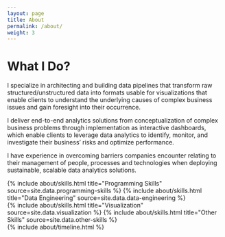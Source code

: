 ```yaml
---
layout: page
title: About
permalink: /about/
weight: 3
---
```


# **What I Do?**

I specialize in architecting and building data pipelines that transform raw structured/unstructured data into 
formats usable for visualizations that enable clients to understand the underlying causes of complex business issues and gain
foresight into their occurrence.

I deliver end-to-end analytics solutions from conceptualization of complex business problems through
implementation as interactive dashboards, which enable clients to leverage data analytics to identify, monitor,
and investigate their business’ risks and optimize performance.

I have experience in overcoming barriers companies encounter relating to their management of people, processes
and technologies when deploying sustainable, scalable data analytics solutions.

<div class="row">
{% include about/skills.html title="Programming Skills" source=site.data.programming-skills %}
{% include about/skills.html title="Data Engineering" source=site.data.data-engineering %}
</div>

<div class="row">
{% include about/skills.html title="Visualization" source=site.data.visualization %}
{% include about/skills.html title="Other Skills" source=site.data.other-skills %}
</div>

<div class="row">
{% include about/timeline.html %}
</div>
